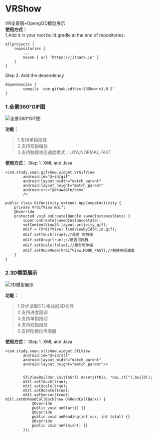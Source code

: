 # VRShow
VR全景图+Opengl3D模型展示  
**使用方式：**  
1.Add it in your root build.gradle at the end of repositories:

	allprojects {
		repositories {
			...
			maven { url 'https://jitpack.io' }
		}
	}
Step 2. Add the dependency

	dependencies {
	        compile 'com.github.sdfdzx:VRShow:v1.0.2'
	}
### 1.全景360°GIF图
![全景360°GIF图](https://github.com/sdfdzx/VRShow/blob/master/gif/gifdemo.gif)  

**功能：**  
>1.支持单指拖拽  
>2.支持双指缩放  
>3.支持触摸响应速度模式：LOW,NORMAL,FAST    

**使用方式：**
Step 1. XML and Java
```
<com.study.xuan.gifshow.widget.VrGifView
        android:id="@+id/gif"
        android:layout_width="match_parent"
        android:layout_height="match_parent"
        android:src="@drawable/demo"
        />

public class GifActivity extends AppCompatActivity {
    private VrGifView mGif;
    @Override
    protected void onCreate(Bundle savedInstanceState) {
        super.onCreate(savedInstanceState);
        setContentView(R.layout.activity_gif);
        mGif = (VrGifView) findViewById(R.id.gif);
        mGif.setTouch(true);//是否 可触摸
        mGif.setDrag(true);//是否可拖拽
        mGif.setScale(false);//是否可伸缩
        mGif.setMoveMode(VrGifView.MODE_FAST);//触摸响应速度
    }
}
```
### 2.3D模型展示  
![3D模型展示](https://github.com/sdfdzx/VRShow/blob/master/gif/book.gif)  

**功能：**  
>1.异步读取STL格式的3D文件  
>2.支持进度回调  
>3.支持单指拖动  
>4.支持双指缩放  
>5.支持陀螺仪传感器  

**使用方式：**
Step 1. XML and Java
```
<com.study.xuan.stlshow.widget.STLView
        android:id="@+id/stl"
        android:layout_width="match_parent"
        android:layout_height="match_parent"/>


        STLViewBuilder.init(mStl).Assets(this, "bai.stl").build();
        mStl.setTouch(true);
        mStl.setScale(true);
        mStl.setRotate(true);
        mStl.setSensor(true);
mStl.setOnReadCallBack(new OnReadCallBack() {
            @Override
            public void onStart() {}
            @Override
            public void onReading(int cur, int total) {}
            @Override
            public void onFinish() {}
        });
```
